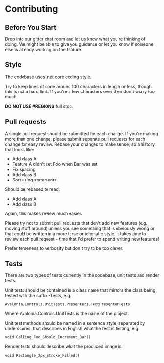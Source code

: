 # Contributing #

## Before You Start ##

Drop into our [gitter chat room](https://gitter.im/AvaloniaUI/Avalonia) and let us know what you're thinking of doing. We might be able to give you guidance or let you know if someone else is already working on the feature.

## Style ##

The codebase uses [.net core](https://github.com/dotnet/corefx/blob/master/Documentation/coding-guidelines/coding-style.md) coding style. 

Try to keep lines of code around 100 characters in length or less, though this is not a hard limit.
If you're a few characters over then don't worry too much. 

**DO NOT USE #REGIONS** full stop.

## Pull requests ##

A single pull request should be submitted for each change. If you're making more than one change,
please submit separate pull requests for each change for easy review. Rebase your changes to make 
sense, so a history that looks like:

* Add class A
* Feature A didn't set Foo when Bar was set
* Fix spacing
* Add class B
* Sort using statements

Should be rebased to read:

* Add class A
* Add class B

Again, this makes review much easier.

Please try not to submit pull requests that don't add new features (e.g. moving stuff around) 
unless you see something that is obviously wrong or that could be written in a more terse or 
idiomatic style. It takes time to review each pull request - time that I'd prefer to spend writing 
new features!

Prefer terseness to verbosity but don't try to be too clever.

## Tests ##

There are two types of tests currently in the codebase; unit tests and render tests.

Unit tests should be contained in a class name that mirrors the class being tested with the suffix
-Tests, e.g.

    Avalonia.Controls.UnitTests.Presenters.TextPresenterTests

Where Avalonia.Controls.UnitTests is the name of the project.

Unit test methods should be named in a sentence style, separated by underscores, that describes in
English what the test is testing, e.g.

    void Calling_Foo_Should_Increment_Bar()

Render tests should describe what the produced image is:

    void Rectangle_2px_Stroke_Filled()
